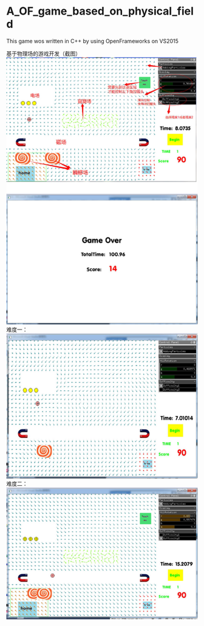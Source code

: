 # A_OF_game_based_on_physical_field
This game wos written in C++ by using OpenFrameworks on VS2015

基于物理场的游戏开发（截图）
![image](https://github.com/1030514211/A_OF_game_based_on_physical_field/raw/master/image/1.png)
难度一：
![image](https://github.com/1030514211/A_OF_game_based_on_physical_field/raw/master/image/2.png)
难度二：
![image](https://github.com/1030514211/A_OF_game_based_on_physical_field/raw/master/image/3.png)

